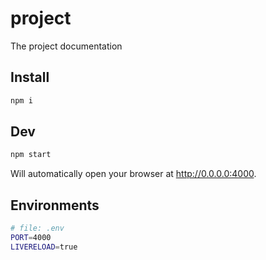 # project

The project documentation

## Install

```bash
npm i
```

## Dev

```bash
npm start
```

Will automatically open your browser at http://0.0.0.0:4000.

## Environments

```bash
# file: .env
PORT=4000
LIVERELOAD=true
```
